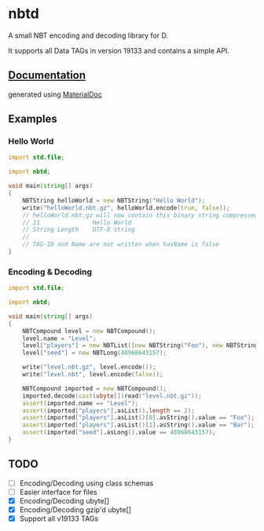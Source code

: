 # nbtd

A small NBT encoding and decoding library for D.

It supports all Data TAGs in version 19133 and contains a simple API.

## [Documentation](http://nbtd.webfreak.org/)
generated using [MaterialDoc](https://github.com/WebFreak001/MaterialDoc)

## Examples

### Hello World

```D
import std.file;

import nbtd;

void main(string[] args)
{
	NBTString helloWorld = new NBTString("Hello World");
	write("helloWorld.nbt.gz", helloWorld.encode(true, false));
	// helloWorld.nbt.gz will now contain this binary string compressed:
	// 11               Hello World
	// String Length    UTF-8 string
	//
	// TAG-ID and Name are not written when hasName is false
}
```

### Encoding & Decoding

```D
import std.file;

import nbtd;

void main(string[] args)
{
	NBTCompound level = new NBTCompound();
	level.name = "Level";
	level["players"] = new NBTList([new NBTString("Foo"), new NBTString("Bar")]);
	level["seed"] = new NBTLong(48968643157);

	write("level.nbt.gz", level.encode());
	write("level.nbt", level.encode(false));

	NBTCompound imported = new NBTCompound();
	imported.decode(cast(ubyte[])read("level.nbt.gz"));
	assert(imported.name == "Level");
	assert(imported["players"].asList().length == 2);
	assert(imported["players"].asList()[0].asString().value == "Foo");
	assert(imported["players"].asList()[1].asString().value == "Bar");
	assert(imported["seed"].asLong().value == 48968643157);
}
```

## TODO

- [ ] Encoding/Decoding using class schemas
- [ ] Easier interface for files
- [x] Encoding/Decoding ubyte[]
- [x] Encoding/Decoding gzip'd ubyte[]
- [x] Support all v19133 TAGs
